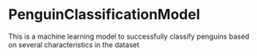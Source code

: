 # PenguinClassificationModel
This is a machine learning model to successfully classify penguins based on several characteristics in the dataset
